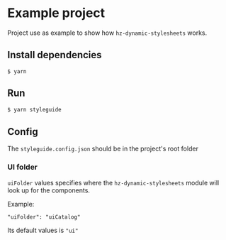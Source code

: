 # Example project

Project use as example to show how `hz-dynamic-stylesheets` works.

## Install dependencies

```
$ yarn
```

## Run 
```bash
$ yarn styleguide
```

## Config

The `styleguide.config.json` should be in the project's root folder

### UI folder

`uiFolder` values specifies where the `hz-dynamic-stylesheets` module will look up for the components.

Example:
```
"uiFolder": "uiCatalog"
```
Its default values is `"ui"`